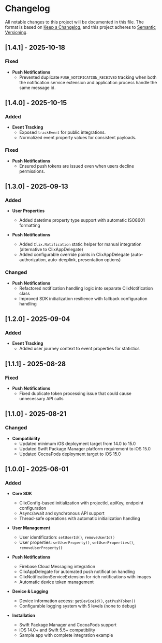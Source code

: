 # Changelog

All notable changes to this project will be documented in this file.
The format is based on [Keep a Changelog](https://keepachangelog.com/en/1.1.0/),
and this project adheres to [Semantic Versioning](https://semver.org/spec/v2.0.0.html).

## [1.4.1] - 2025-10-18

### Fixed

- **Push Notifications**
    - Prevented duplicate `PUSH_NOTIFICATION_RECEIVED` tracking when both the notification service extension and application process handle the same message id.

## [1.4.0] - 2025-10-15

### Added

- **Event Tracking**
    - Exposed `trackEvent` for public integrations.
    - Normalized event property values for consistent payloads.

### Fixed

- **Push Notifications**
    - Ensured push tokens are issued even when users decline permissions.


## [1.3.0] - 2025-09-13

### Added

- **User Properties**
    - Added datetime property type support with automatic ISO8601 formatting

- **Push Notifications**
    - Added `Clix.Notification` static helper for manual integration (alternative to ClixAppDelegate)
    - Added configurable override points in ClixAppDelegate (auto-authorization, auto-deeplink, presentation options)

### Changed

- **Push Notifications**
    - Refactored notification handling logic into separate ClixNotification class
    - Improved SDK initialization resilience with fallback configuration handling

## [1.2.0] - 2025-09-04

### Added

- **Event Tracking**
    - Added user journey context to event properties for statistics

## [1.1.1] - 2025-08-28

### Fixed

- **Push Notifications**
    - Fixed duplicate token processing issue that could cause unnecessary API calls

## [1.1.0] - 2025-08-21

### Changed

- **Compatibility**
    - Updated minimum iOS deployment target from 14.0 to 15.0
    - Updated Swift Package Manager platform requirement to iOS 15.0
    - Updated CocoaPods deployment target to iOS 15.0

## [1.0.0] - 2025-06-01

### Added

- **Core SDK**
    - ClixConfig-based initialization with projectId, apiKey, endpoint configuration
    - Async/await and synchronous API support
    - Thread-safe operations with automatic initialization handling

- **User Management**
    - User identification: `setUserId()`, `removeUserId()`
    - User properties: `setUserProperty()`, `setUserProperties()`, `removeUserProperty()`

- **Push Notifications**
    - Firebase Cloud Messaging integration
    - ClixAppDelegate for automated push notification handling
    - ClixNotificationServiceExtension for rich notifications with images
    - Automatic device token management

- **Device & Logging**
    - Device information access: `getDeviceId()`, `getPushToken()`
    - Configurable logging system with 5 levels (none to debug)

- **Installation**
    - Swift Package Manager and CocoaPods support
    - iOS 14.0+ and Swift 5.5+ compatibility
    - Sample app with complete integration example
